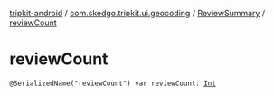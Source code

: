 [tripkit-android](../../index.md) / [com.skedgo.tripkit.ui.geocoding](../index.md) / [ReviewSummary](index.md) / [reviewCount](./review-count.md)

# reviewCount

`@SerializedName("reviewCount") var reviewCount: `[`Int`](https://kotlinlang.org/api/latest/jvm/stdlib/kotlin/-int/index.html)